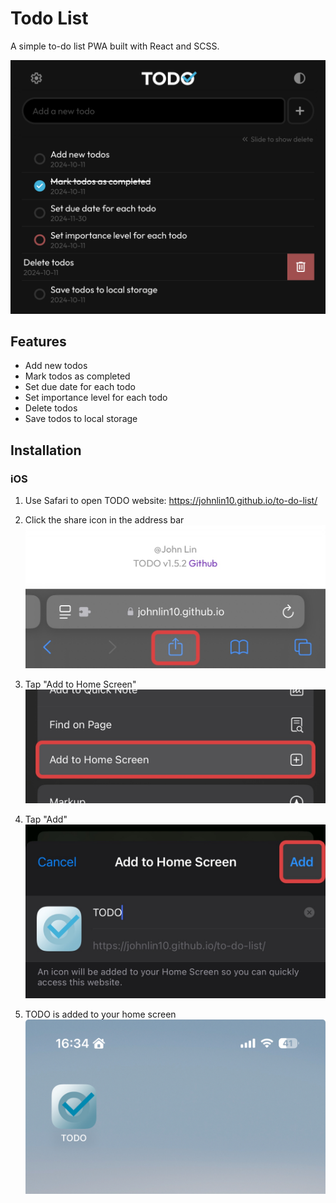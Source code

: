 # Todo List

A simple to-do list PWA built with React and SCSS.

![Todo List](./assets/images/to-do-list-screenshot-v1.5.2.png)

## Features

- Add new todos
- Mark todos as completed
- Set due date for each todo
- Set importance level for each todo
- Delete todos
- Save todos to local storage

## Installation

### iOS

1. Use Safari to open TODO website: <https://johnlin10.github.io/to-do-list/>

2. Click the share icon in the address bar  
![Click share icon](./assets/images/Installation/iOS/Install-TODO-iOS-step1.jpg)

3. Tap "Add to Home Screen"  
![Tap Add to Home Screen](./assets/images/Installation/iOS/Install-TODO-iOS-step2.jpg)

4. Tap "Add"  
![Enter a name and tap Add](./assets/images/Installation/iOS/Install-TODO-iOS-step3.jpg)

5. TODO is added to your home screen  
![TODO is added to home screen](./assets/images/Installation/iOS/Install-TODO-iOS-step4.jpg)
